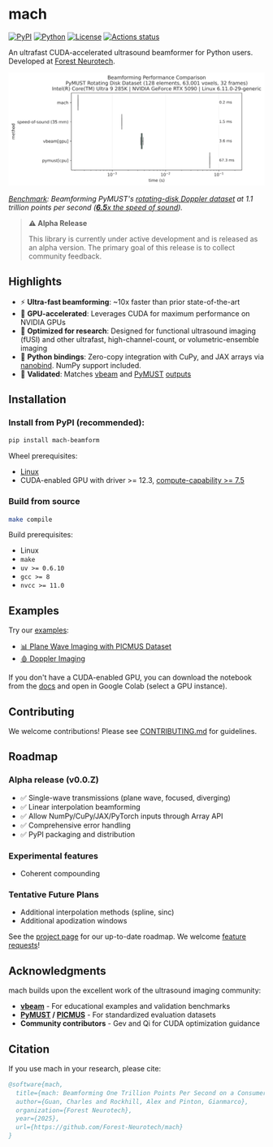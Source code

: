 # mach

[![PyPI](https://img.shields.io/pypi/v/mach-beamform.svg)](https://pypi.org/project/mach-beamform/)
[![Python](https://img.shields.io/pypi/pyversions/mach-beamform.svg)](https://pypi.org/project/mach-beamform/)
[![License](https://img.shields.io/github/license/Forest-Neurotech/mach.svg)](https://github.com/Forest-Neurotech/mach/blob/main/LICENSE)
[![Actions status](https://github.com/Forest-Neurotech/mach/actions/workflows/test_gpu.yml/badge.svg)](https://github.com/Forest-Neurotech/mach/actions/)

An ultrafast CUDA-accelerated ultrasound beamformer for Python users. Developed at [Forest Neurotech](https://forestneurotech.org/).

![Benchmark Results](assets/benchmark-doppler_disk.svg)

_[Benchmark](https://github.com/Forest-Neurotech/mach/blob/main/BENCHMARKS.md): Beamforming PyMUST's [rotating-disk Doppler dataset](https://github.com/creatis-ULTIM/PyMUST/blob/170ba68/examples/rotatingDisk_real.ipynb) at 1.1 trillion points per second ([**6.5**x the speed of sound](https://github.com/Forest-Neurotech/mach/blob/main/BENCHMARKS.md))._

> **⚠️ Alpha Release**
>
> This library is currently under active development and is released as an alpha version. The primary goal of this release is to collect community feedback.


## Highlights

* ⚡ **Ultra-fast beamforming**: ~10x faster than prior state-of-the-art
* 🚀 **GPU-accelerated**: Leverages CUDA for maximum performance on NVIDIA GPUs
* 🎯 **Optimized for research**: Designed for functional ultrasound imaging (fUSI) and other ultrafast, high-channel-count, or volumetric-ensemble imaging
* 🐍 **Python bindings**: Zero-copy integration with CuPy, and JAX arrays via [nanobind](https://nanobind.readthedocs.io/en/latest/index.html). NumPy support included.
* 🔬 **Validated**: Matches [vbeam](https://github.com/magnusdk/vbeam) and [PyMUST](https://github.com/creatis-ULTIM/PyMUST) [outputs](https://github.com/Forest-Neurotech/mach/tree/812062f/tests/compare)


## Installation

### Install from PyPI (recommended):

```bash
pip install mach-beamform
```

Wheel prerequisites:
* [Linux](https://github.com/pypa/manylinux)
* CUDA-enabled GPU with driver >= 12.3, [compute-capability >= 7.5](https://developer.nvidia.com/cuda-gpus)

### Build from source

```bash
make compile
```
Build prerequisites:
* Linux
* `make`
* `uv >= 0.6.10`
* `gcc >= 8`
* `nvcc >= 11.0`

## Examples

Try our [examples](https://forest-neurotech.github.io/mach/examples/):

* [📊 Plane Wave Imaging with PICMUS Dataset](examples/plane_wave_compound.py)
* [🩸 Doppler Imaging](examples/doppler.py)

If you don't have a CUDA-enabled GPU, you can download the notebook from the [docs](https://forest-neurotech.github.io/mach/examples/) and open in Google Colab (select a GPU instance).

## Contributing

We welcome contributions! Please see [CONTRIBUTING.md](https://github.com/Forest-Neurotech/mach/blob/812062f/CONTRIBUTING.md) for guidelines.

## Roadmap

### Alpha release (v0.0.Z)
- ✅ Single-wave transmissions (plane wave, focused, diverging)
- ✅ Linear interpolation beamforming
- ✅ Allow NumPy/CuPy/JAX/PyTorch inputs through Array API
- ✅ Comprehensive error handling
- ✅ PyPI packaging and distribution

### Experimental features
- Coherent compounding

### Tentative Future Plans
- Additional interpolation methods (spline, sinc)
- Additional apodization windows

See the [project page](https://github.com/orgs/Forest-Neurotech/projects/14) for our up-to-date roadmap.
We welcome [feature requests](https://github.com/Forest-Neurotech/mach/issues)!

## Acknowledgments

mach builds upon the excellent work of the ultrasound imaging community:

- **[vbeam](https://github.com/magnusdk/vbeam)** - For educational examples and validation benchmarks
- **[PyMUST](https://github.com/creatis-ULTIM/PyMUST) / [PICMUS](https://www.creatis.insa-lyon.fr/Challenge/IEEE_IUS_2016/)** - For standardized evaluation datasets
- **Community contributors** - Gev and Qi for CUDA optimization guidance

## Citation

If you use mach in your research, please cite:

```bibtex
@software{mach,
  title={mach: Beamforming One Trillion Points Per Second on a Consumer GPU},
  author={Guan, Charles and Rockhill, Alex and Pinton, Gianmarco},
  organization={Forest Neurotech},
  year={2025},
  url={https://github.com/Forest-Neurotech/mach}
}
```
